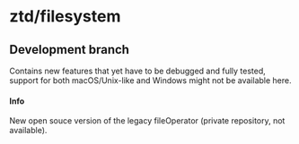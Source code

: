 # ztd/filesystem
## Development branch
Contains new features that yet have to be debugged and fully tested, support for both macOS/Unix-like and Windows might not be available here.
#### Info
New open souce version of the legacy fileOperator (private repository, not available).
